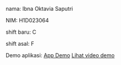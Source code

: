nama: Ibna Oktavia Saputri

NIM: H1D023064

shift baru: C

shift asal: F

Demo aplikasi:
[App Demo](preview/Responsi_1_Mobile.gif)
[Lihat video demo](preview/Responsi_1_Mobile.mp4)
